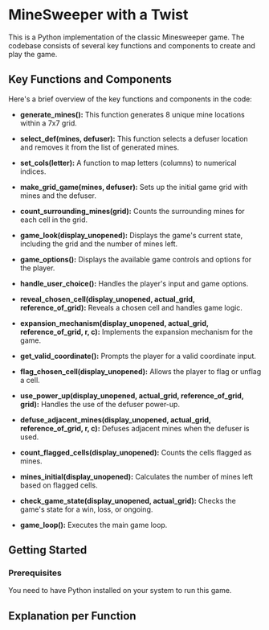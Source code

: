 # MineSweeper with a Twist

This is a Python implementation of the classic Minesweeper game. The codebase consists of several key functions and components to create and play the game.

## Key Functions and Components

Here's a brief overview of the key functions and components in the code:

- **generate_mines():** This function generates 8 unique mine locations within a 7x7 grid.

- **select_def(mines, defuser):** This function selects a defuser location and removes it from the list of generated mines.

- **set_cols(letter):** A function to map letters (columns) to numerical indices.

- **make_grid_game(mines, defuser):** Sets up the initial game grid with mines and the defuser.

- **count_surrounding_mines(grid):** Counts the surrounding mines for each cell in the grid.

- **game_look(display_unopened):** Displays the game's current state, including the grid and the number of mines left.

- **game_options():** Displays the available game controls and options for the player.

- **handle_user_choice():** Handles the player's input and game options.

- **reveal_chosen_cell(display_unopened, actual_grid, reference_of_grid):** Reveals a chosen cell and handles game logic.

- **expansion_mechanism(display_unopened, actual_grid, reference_of_grid, r, c):** Implements the expansion mechanism for the game.

- **get_valid_coordinate():** Prompts the player for a valid coordinate input.

- **flag_chosen_cell(display_unopened):** Allows the player to flag or unflag a cell.

- **use_power_up(display_unopened, actual_grid, reference_of_grid, grid):** Handles the use of the defuser power-up.

- **defuse_adjacent_mines(display_unopened, actual_grid, reference_of_grid, r, c):** Defuses adjacent mines when the defuser is used.

- **count_flagged_cells(display_unopened):** Counts the cells flagged as mines.

- **mines_initial(display_unopened):** Calculates the number of mines left based on flagged cells.

- **check_game_state(display_unopened, actual_grid):** Checks the game's state for a win, loss, or ongoing.

- **game_loop():** Executes the main game loop.

## Getting Started

### Prerequisites

You need to have Python installed on your system to run this game.

## Explanation per Function

